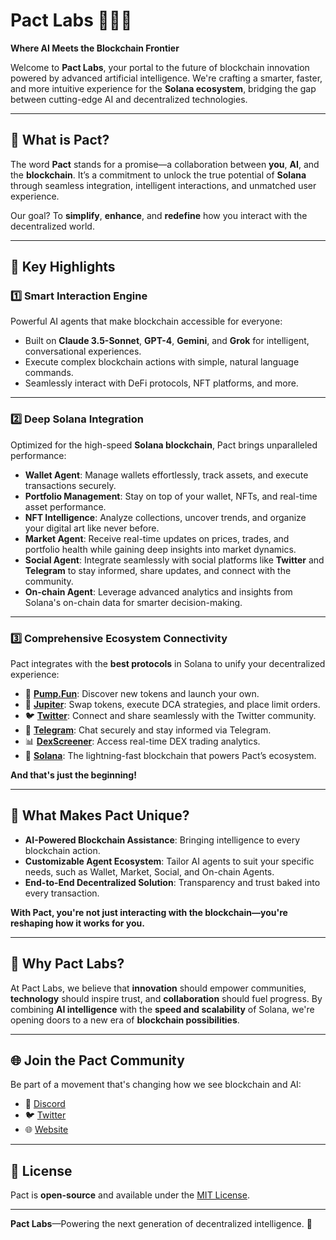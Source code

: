 # Pact Labs 🌟🤖🔗  
**Where AI Meets the Blockchain Frontier**  

Welcome to **Pact Labs**, your portal to the future of blockchain innovation powered by advanced artificial intelligence. We're crafting a smarter, faster, and more intuitive experience for the **Solana ecosystem**, bridging the gap between cutting-edge AI and decentralized technologies.

---

## 🌌 **What is Pact?**  
The word **Pact** stands for a promise—a collaboration between **you**, **AI**, and the **blockchain**. It’s a commitment to unlock the true potential of **Solana** through seamless integration, intelligent interactions, and unmatched user experience.  

Our goal? To **simplify**, **enhance**, and **redefine** how you interact with the decentralized world.

---

## 🚀 **Key Highlights**  

### **1️⃣ Smart Interaction Engine**  
Powerful AI agents that make blockchain accessible for everyone:  
- Built on **Claude 3.5-Sonnet**, **GPT-4**, **Gemini**, and **Grok** for intelligent, conversational experiences.  
- Execute complex blockchain actions with simple, natural language commands.  
- Seamlessly interact with DeFi protocols, NFT platforms, and more.

---

### **2️⃣ Deep Solana Integration**  
Optimized for the high-speed **Solana blockchain**, Pact brings unparalleled performance:  
- **Wallet Agent**: Manage wallets effortlessly, track assets, and execute transactions securely.  
- **Portfolio Management**: Stay on top of your wallet, NFTs, and real-time asset performance.  
- **NFT Intelligence**: Analyze collections, uncover trends, and organize your digital art like never before.  
- **Market Agent**: Receive real-time updates on prices, trades, and portfolio health while gaining deep insights into market dynamics.  
- **Social Agent**: Integrate seamlessly with social platforms like **Twitter** and **Telegram** to stay informed, share updates, and connect with the community.  
- **On-chain Agent**: Leverage advanced analytics and insights from Solana's on-chain data for smarter decision-making.  

---

### **3️⃣ Comprehensive Ecosystem Connectivity**  
Pact integrates with the **best protocols** in Solana to unify your decentralized experience:  
- 🚀 **[Pump.Fun](https://pump.fun/)**: Discover new tokens and launch your own.  
- 💱 **[Jupiter](https://jup.ag/)**: Swap tokens, execute DCA strategies, and place limit orders.  
- 🐦 **[Twitter](https://twitter.com/)**: Connect and share seamlessly with the Twitter community.  
- 💬 **[Telegram](https://telegram.org/)**: Chat securely and stay informed via Telegram.  
- 📊 **[DexScreener](https://dexscreener.com/solana/)**: Access real-time DEX trading analytics.  
- 🔗 **[Solana](https://solana.com/)**: The lightning-fast blockchain that powers Pact’s ecosystem.  

**And that's just the beginning!**

---

## 🤖 **What Makes Pact Unique?**  
- **AI-Powered Blockchain Assistance**: Bringing intelligence to every blockchain action.  
- **Customizable Agent Ecosystem**: Tailor AI agents to suit your specific needs, such as Wallet, Market, Social, and On-chain Agents.  
- **End-to-End Decentralized Solution**: Transparency and trust baked into every transaction.  

**With Pact, you're not just interacting with the blockchain—you're reshaping how it works for you.**


---

## 🌟 **Why Pact Labs?**  
At Pact Labs, we believe that **innovation** should empower communities, **technology** should inspire trust, and **collaboration** should fuel progress. By combining **AI intelligence** with the **speed and scalability** of Solana, we're opening doors to a new era of **blockchain possibilities**.  

---

## 🌐 **Join the Pact Community**  
Be part of a movement that's changing how we see blockchain and AI:  
- 💬 [Discord](https://discord.gg/pactlabs)  
- 🐦 [Twitter](https://twitter.com/pactlabs)  
- 🌐 [Website](https://example.com)  

---

## 📜 **License**  
Pact is **open-source** and available under the [MIT License](LICENSE).  

---  

**Pact Labs**—Powering the next generation of decentralized intelligence. 🌟  
